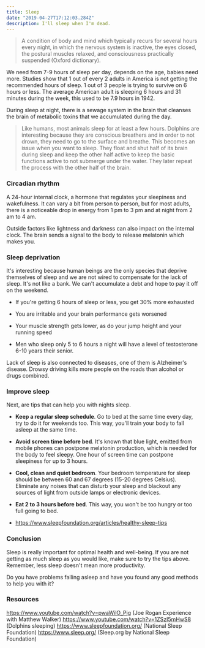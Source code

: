 ```yaml
---
title: Sleep
date: "2019-04-27T17:12:03.284Z"
description: I'll sleep when I'm dead.
---
```


> A condition of body and mind which typically recurs for several hours every night, in which the nervous system is inactive, the eyes closed, the postural muscles relaxed, and consciousness practically suspended (Oxford dictionary).

We need from 7-9 hours of sleep per day, depends on the age, babies need more. Studies show that 1 out of every 2 adults in America is not getting the recommended hours of sleep. 1 out of 3 people is trying to survive on 6 hours or less. The average American adult is sleeping 6 hours and 31 minutes during the week, this used to be 7.9 hours in 1942.

During sleep at night, there is a sewage system in the brain that cleanses the brain of metabolic toxins that we accumulated during the day.

> Like humans, most animals sleep for at least a few hours. Dolphins are interesting because they are conscious breathers and in order to not drown, they need to go to the surface and breathe. This becomes an issue when you want to sleep. They float and shut half of its brain during sleep and keep the other half active to keep the basic functions active to not submerge under the water. They later repeat the process with the other half of the brain. 

### Circadian rhythm

A 24-hour internal clock, a hormone that regulates your sleepiness and wakefulness. It can vary a bit from person to person, but for most adults, there is a noticeable drop in energy from 1 pm to 3 pm and at night from 2 am to 4 am.

Outside factors like lightness and darkness can also impact on the internal clock. The brain sends a signal to the body to release melatonin which makes you.

### Sleep deprivation

It's interesting because human beings are the only species that deprive themselves of sleep and we are not wired to compensate for the lack of sleep. It's not like a bank. We can't accumulate a debt and hope to pay it off on the weekend.

- If you're getting 6 hours of sleep or less, you get 30% more exhausted

- You are irritable and your brain performance gets worsened

- Your muscle strength gets lower, as do your jump height and your running speed

- Men who sleep only 5 to 6 hours a night will have a level of testosterone 6-10 years their senior.

Lack of sleep is also connected to diseases, one of them is Alzheimer's disease. Drowsy driving kills more people on the roads than alcohol or drugs combined.

### Improve sleep

Next, are tips that can help you with nights sleep.

- **Keep a regular sleep schedule**. Go to bed at the same time every day, try to do it for weekends too. This way, you'll train your body to fall asleep at the same time.

- **Avoid screen time before bed**. It's known that blue light, emitted from mobile phones can postpone melatonin production, which is needed for the body to feel sleepy. One hour of screen time can postpone sleepiness for up to 3 hours.

- **Cool, clean and quiet bedroom**. Your bedroom temperature for sleep should be between 60 and 67 degrees (15-20 degrees Celsius). Eliminate any noises that can disturb your sleep and blackout any sources of light from outside lamps or electronic devices. 

- **Eat 2 to 3 hours before bed**. This way, you won't be too hungry or too full going to bed. 

- https://www.sleepfoundation.org/articles/healthy-sleep-tips

### Conclusion

Sleep is really important for optimal health and well-being. If you are not getting as much sleep as you would like, make sure to try the tips above. Remember, less sleep doesn't mean more productivity.

Do you have problems falling asleep and have you found any good methods to help you with it?

### Resources

https://www.youtube.com/watch?v=pwaWilO_Pig (Joe Rogan Experience with Matthew Walker)
https://www.youtube.com/watch?v=1ZSzI5mHwS8 (Dolphins sleeping)
https://www.sleepfoundation.org/ (National Sleep Foundation)
https://www.sleep.org/ (Sleep.org by National Sleep Foundation)